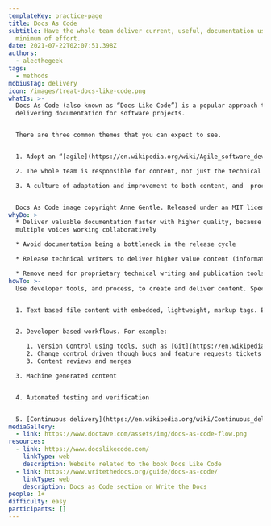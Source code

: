 ```yaml
---
templateKey: practice-page
title: Docs As Code
subtitle: Have the whole team deliver current, useful, documentation using the
  minimum of effort.
date: 2021-07-22T02:07:51.398Z
authors:
  - alecthegeek
tags:
  - methods
mobiusTag: delivery
icon: /images/treat-docs-like-code.png
whatIs: >-
  Docs As Code (also known as “Docs Like Code”) is a popular approach to
  delivering documentation for software projects.


  There are three common themes that you can expect to see.


  1. Adopt an “[agile](https://en.wikipedia.org/wiki/Agile_software_development)” approach to content creation

  2. The whole team is responsible for content, not just the technical writers

  3. A culture of adaptation and improvement to both content, and  processes, over time.


  Docs As Code image copyright Anne Gentle. Released under an MIT license.
whyDo: >
  * Deliver valuable documentation faster with higher quality, because there are
  multiple voices working collaboratively

  * Avoid documentation being a bottleneck in the release cycle

  * Release technical writers to deliver higher value content (information architecture, customer experience, ....)

  * Remove need for proprietary technical writing and publication tools.
howTo: >-
  Use developer tools, and process, to create and deliver content. Specifically:


  1. Text based file content with embedded, lightweight, markup tags. Examples include [Markdown](https://en.wikipedia.org/wiki/Markdown), [reStructuredText](https://en.wikipedia.org/wiki/ReStructuredText), [AsciiDoc](https://en.wikipedia.org/wiki/AsciiDoc)


  2. Developer based workflows. For example:

     1. Version Control using tools, such as [Git](https://en.wikipedia.org/wiki/Git)
     2. Change control driven though bugs and feature requests tickets
     3. Content reviews and merges

  3. Machine generated content


  4. Automated testing and verification


  5. [Continuous delivery](https://en.wikipedia.org/wiki/Continuous_delivery), using static site generators (for example [Sphinx](https://www.sphinx-doc.org/) or [Hugo](https://gohugo.io/)). Note: This process is optional
mediaGallery:
  - link: https://www.doctave.com/assets/img/docs-as-code-flow.png
resources:
  - link: https://www.docslikecode.com/
    linkType: web
    description: Website related to the book Docs Like Code
  - link: https://www.writethedocs.org/guide/docs-as-code/
    linkType: web
    description: Docs as Code section on Write the Docs
people: 1+
difficulty: easy
participants: []
---
```

